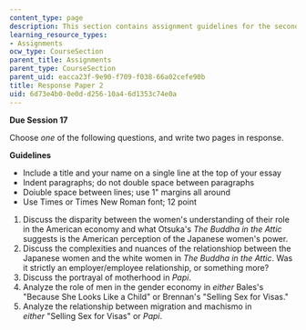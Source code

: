 ```yaml
---
content_type: page
description: This section contains assignment guidelines for the second Response Paper
learning_resource_types:
- Assignments
ocw_type: CourseSection
parent_title: Assignments
parent_type: CourseSection
parent_uid: eacca23f-9e90-f709-f038-66a02cefe90b
title: Response Paper 2
uid: 6d73e4b0-0e0d-d256-10a4-6d1353c74e0a
---
```


**Due Session 17**

Choose _one_ of the following questions, and write two pages in response.

**Guidelines**

*   Include a title and your name on a single line at the top of your essay
*   Indent paragraphs; do not double space between paragraphs
*   Doiuble space between lines; use 1" margins all around
*   Use Times or Times New Roman font; 12 point

1.  Discuss the disparity between the women's understanding of their role in the American economy and what Otsuka's _The Buddha in the Attic_ suggests is the American perception of the Japanese women's power.
2.  Discuss the complexities and nuances of the relationshiop between the Japanese women and the white women in _The Buddha in the Attic_. Was it strictly an employer/employee relationship, or something more?
3.  Discuss the portrayal of motherhood in _Papi_.
4.  Analyze the role of men in the gender economy in _either_ Bales's "Because She Looks Like a Child" or Brennan's "Selling Sex for Visas."
5.  Analyze the relationship between migration and machismo in _either_ "Selling Sex for Visas" or _Papi_.